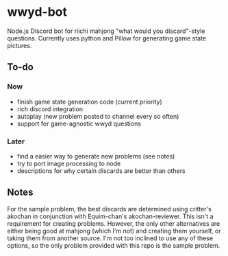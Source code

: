 # wwyd-bot
Node.js Discord bot for riichi mahjong "what would you discard"-style questions.
Currently uses python and Pillow for generating game state pictures.

## To-do
### Now
- finish game state generation code (current priority)
- rich discord integration
- autoplay (new problem posted to channel every so often)
- support for game-agnostic wwyd questions

### Later
- find a easier way to generate new problems (see notes)
- try to port image processing to node
- descriptions for why certain discards are better than others

## Notes
For the sample problem, the best discards are determined using critter's akochan in conjunction with Equim-chan's akochan-reviewer.
This isn't a requirement for creating problems.
However, the only other alternatives are either being good at mahjong (which I'm not) and creating them yourself, or taking them from another source.
I'm not too inclined to use any of these options, so the only problem provided with this repo is the sample problem.
